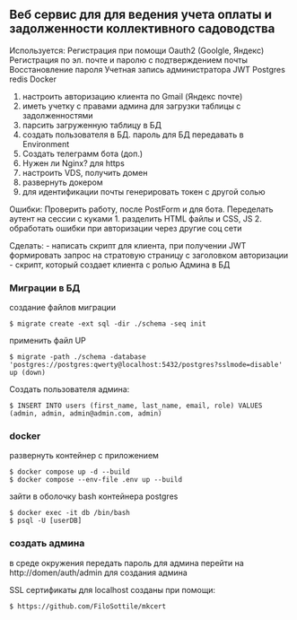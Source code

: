 ## Веб сервис для для ведения учета оплаты и задолженности коллективного садоводства

Используется:
    Регистрация при помощи Oauth2 (Goolgle, Яндекс)
    Регистрация по эл. почте и паролю с подтверждением почты
    Восстановление пароля
    Учетная запись администратора
    JWT
    Postgres
    redis
    Docker

1. настроить авторизацию клиента по Gmail (Яндекс почте)
2. иметь учетку с правами админа для загрузки таблицы с задолженностями
3. парсить загруженную таблицу в БД
4. создать пользователя в БД. пароль для БД передавать в Environment
5. Создать телеграмм бота (доп.)
6. Нужен ли Nginx? для https
7. настроить VDS, получить домен
8. развернуть докером
9. для идентификации почты генерировать токен с другой солью


Ошибки:
Проверить работу, после PostForm и для бота. 
Переделать аутент на сессии с куками
    1. разделить HTML файлы и CSS, JS
    2. обработать ошибки при авторизации через другие соц сети


Сделать:
    - написать скрипт для клиента, при получении JWT формировать запрос на стратовую страницу с заголовком авторизации
    - скрипт, который создает клиента с ролью Админа в БД
    

### Миграции в БД

создание файлов миграции

    $ migrate create -ext sql -dir ./schema -seq init

применить файл UP

    $ migrate -path ./schema -database 'postgres://postgres:qwerty@localhost:5432/postgres?sslmode=disable' up (down)

Создать пользователя админа:

    $ INSERT INTO users (first_name, last_name, email, role) VALUES (admin, admin, admin@admin.com, admin)


### docker

развернуть контейнер с приложением

    $ docker compose up -d --build
    $ docker compose --env-file .env up --build

зайти в оболочку bash контейнера postgres

    $ docker exec -it db /bin/bash
    $ psql -U [userDB]


### создать админа 

в среде окружения передать пароль для админа
перейти на http://domen/auth/admin для создания админа


SSL сертификаты для localhost созданы при помощи:

    $ https://github.com/FiloSottile/mkcert